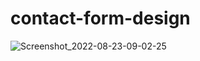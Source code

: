# contact-form-design

![Screenshot_2022-08-23-09-02-25](https://user-images.githubusercontent.com/92584353/192206726-e95d7d2c-63e1-4ea5-9d37-535383dc3403.png)
